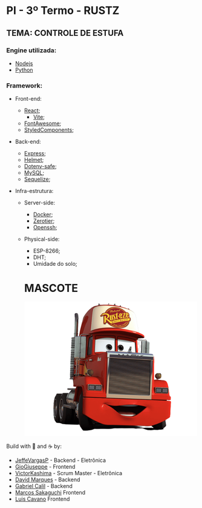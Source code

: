# PI - 3º Termo - RUSTZ

## TEMA: CONTROLE DE ESTUFA
### Engine utilizada:

- [Nodejs](https://nodejs.org/)
- [Python](https://python.org/)

### Framework:

- Front-end:
    - [React](https://https://reactjs.org/);
        - [Vite](https://vitejs.dev/);
    - [FontAwesome](https://fontawesome.com/);
    - [StyledComponents](https://styled-components.com/);

- Back-end:

    - [Express](https://expressjs.com/);
    - [Helmet](https://helmetjs.github.io/);
    - [Dotenv-safe](https://npmjs.com/package/dotenv-safe/);
    - [MySQL](https://mysql.com/);
    - [Sequelize](https://sequelize.org/);

- Infra-estrutura:

    - Server-side:

        - [Docker](https://docker.com/);
        - [Zerotier](https://zerotier.com/);
        - [Openssh](https://openssh.com);

    - Physical-side:

        - ESP-8266;
        - DHT;
        - Umidade do solo;


        # MASCOTE

        <img src="./assets/mascote.png">

Build with 💙 and ☕ by:

- [JeffeVargasP](https://github.com/JeffeVargasP/) - Backend - Eletrônica
- [GioGiuseppe](https://github.com/giogiuseppe/) - Frontend
- [VictorKashima](https://github.com/VictorKashima/) - Scrum Master - Eletrônica
- [David Marques](https://github.com/DavidMarqss) - Backend
- [Gabriel Calil](https://github.com/calil05) - Backend
- [Marcos Sakaguchi](https://github.com/Marcossakaguchi5) Frontend
- [Luis Cavano](https://github.com/luis-cavano/) Frontend

